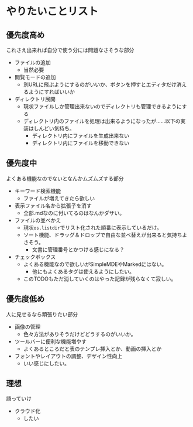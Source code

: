 # やりたいことリスト 
## 優先度高め 
これさえ出来れば自分で使う分には問題なさそうな部分  
- ファイルの追加
	- 当然必要
- 閲覧モードの追加
	- 別URLに飛ぶようにするのがいいか、ボタンを押すとエディタだけ消えるようにすればいいか
- ディレクトリ展開
	- 現状ファイルしか管理出来ないのでディレクトリも管理できるようにする
	- ディレクトリ内のファイルを処理は出来るようになったが……以下の実装はしんどい気持ち。
		- ディレクトリ内にファイルを生成出来ない
		- ディレクトリ内にファイルを移動できない

## 優先度中
よくある機能なのでないとなんかムズムズする部分
- キーワード検索機能
	- ファイルが増えてきたら欲しい
- 表示ファイル名から拡張子を消す
	- 全部.mdなのに付いてるのはなんかダサい。
- ファイルの並べかえ
	- 現状`os.listdir`でリスト化された順番に表示しているだけ。
	- ソート機能、ドラッグ＆ドロップで自由な並べ替えが出来ると気持ちよさそう。
		- 文書に管理番号とかつける感じになる？
- チェックボックス
	- よくある機能なので欲しいがSimpleMDEやMarkedにはない。
		- 他にもよくあるタグは使えるようにしたい。
	- このTODOもただ消していくのはやった記録が残らなくて寂しい。

## 優先度低め
人に見せるなら頑張りたい部分
- 画像の管理
	- 色々方法がありそうだけどどうするのがいいか。
- ツールバーに便利な機能増やす
	- よくあるところだと表のテンプレ挿入とか、動画の挿入とか
- フォントやレイアウトの調整、デザイン性向上
	- いい感じにしたい。  

## 理想
語っていけ
- クラウド化
	- したい